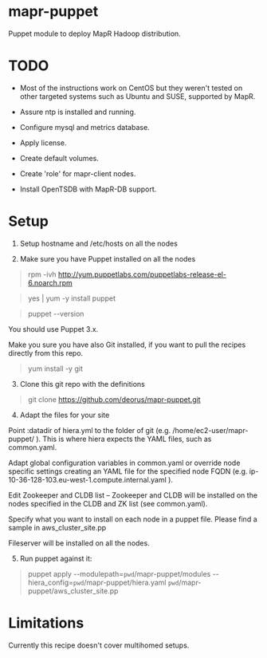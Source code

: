 # mapr-puppet

Puppet module to deploy MapR Hadoop distribution.

TODO
====
* Most of the instructions work on CentOS but they weren't tested on other targeted systems such as Ubuntu and SUSE, supported by MapR.

* Assure ntp is installed and running.

* Configure mysql and metrics database.

* Apply license.

* Create default volumes.

* Create 'role' for mapr-client nodes.

* Install OpenTSDB with MapR-DB support.


Setup
=====

1. Setup hostname and /etc/hosts on all the nodes

2. Make sure you have Puppet installed on all the nodes

> rpm -ivh http://yum.puppetlabs.com/puppetlabs-release-el-6.noarch.rpm

> yes | yum -y install puppet

> puppet --version

You should use Puppet 3.x.

Make you sure you have also Git installed, if you want to pull the recipes directly from this repo.

> yum install -y git

3. Clone this git repo with the definitions

> git clone https://github.com/deorus/mapr-puppet.git

4. Adapt the files for your site

Point :datadir of hiera.yml to the folder of git (e.g. /home/ec2-user/mapr-puppet/ ). This is where hiera expects the YAML files, such as common.yaml.


Adapt global configuration variables in common.yaml or override node specific settings creating an YAML file for the specified node FQDN (e.g. ip-10-36-128-103.eu-west-1.compute.internal.yaml ).


Edit Zookeeper and CLDB list – Zookeeper and CLDB will be installed on the nodes specified in the CLDB and ZK list (see common.yaml).

Specify what you want to install on each node in a puppet file. Please find a sample in aws_cluster_site.pp 

Fileserver will be installed on all the nodes.


5. Run puppet against it:

> puppet apply --modulepath=`pwd`/mapr-puppet/modules --hiera_config=`pwd`/mapr-puppet/hiera.yaml `pwd`/mapr-puppet/aws_cluster_site.pp



Limitations
===========

Currently this recipe doesn't cover multihomed setups.

